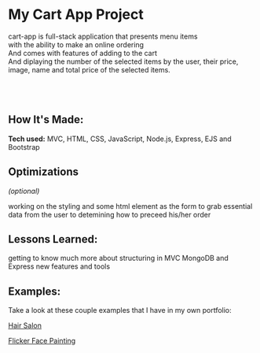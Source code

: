 # My Cart App Project
cart-app is full-stack application that presents menu items <br> with the ability to make an online ordering  <br> And comes with features of adding to the cart <br> And diplaying the number of the selected items by the user, their price, image, name and total price of the selected items.
<br> 
<br>
<br>
<br>

## How It's Made:

**Tech used:** MVC, HTML, CSS, JavaScript, Node.js, Express, EJS and Bootstrap


## Optimizations
*(optional)*

working on the styling and some html element as the form to grab essential data from the user to detemining how to preceed his/her order
## Lessons Learned:

getting to know much more about structuring in MVC MongoDB and Express new features and tools

## Examples:
Take a look at these couple examples that I have in my own portfolio:

 [Hair Salon](https://leviathansalon.netlify.app/)

[Flicker Face Painting](https://flicker029.netlify.app/)

